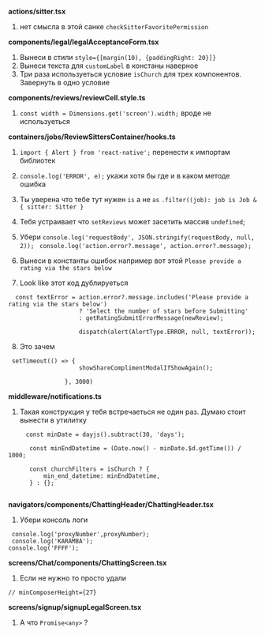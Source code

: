 **actions/sitter.tsx**

1. нет смысла в этой санке `checkSitterFavoritePermission`


**components/legal/legalAcceptanceForm.tsx**

1. Вынеси в стили `style={[margin(10), {paddingRight: 20}]}`
2. Вынеси текста для `customLabel` в констаны наверное 
3. Три раза используеться условие `isChurch` для трех компонентов. Завернуть в одно условие

**components/reviews/reviewCell.style.ts**
1. `const width = Dimensions.get('screen').width;` вроде не используеться

**containers/jobs/ReviewSittersContainer/hooks.ts**
1. `import { Alert } from 'react-native';` перенести к импортам библиотек

2. `console.log('ERROR', e);` укажи хотя бы где и в каком методе ошибка

3. Ты уверена что тебе тут нужен `is` а не `as` 
`.filter((job): job is Job & { sitter: Sitter } `

4. Тебя устраивает что `setReviews` может засетить массив `undefined`;

5. Убери 
`console.log('requestBody', JSON.stringify(requestBody, null, 2));`
` console.log('action.error?.message', action.error?.message);`

6. Вынеси в константы ошибок например вот этой
`Please provide a rating via the stars below`

7. Look like этот код дублируеться

```
  const textError = action.error?.message.includes('Please provide a rating via the stars below')
                    ? 'Select the number of stars before Submitting'
                    : getRatingSubmitErrorMessage(newReview);

                    dispatch(alert(AlertType.ERROR, null, textError));
```

8. Это зачем

```
 setTimeout(() => {                    
                    showShareComplimentModalIfShowAgain();

                }, 3000)
```


**middleware/notifications.ts**

1. Такая конструкция у тебя встречаеться не один раз. Думаю стоит вынести в утилитку


```
     const minDate = dayjs().subtract(30, 'days'); 
  
      const minEndDatetime = (Date.now() - minDate.$d.getTime()) / 1000;
      
      const churchFilters = isChurch ? {
          min_end_datetime: minEndDatetime,
      } : {};
  
```

**navigators/components/ChattingHeader/ChattingHeader.tsx**

1. Убери консоль логи
```
 console.log('proxyNumber',proxyNumber);
 console.log('KARAMBA');
console.log('FFFF');
```

**screens/Chat/components/ChattingScreen.tsx**
1. Если не нужно то просто удали
```
// minComposerHeight={27}
```


**screens/signup/signupLegalScreen.tsx**
1. А что `Promise<any>` ?
